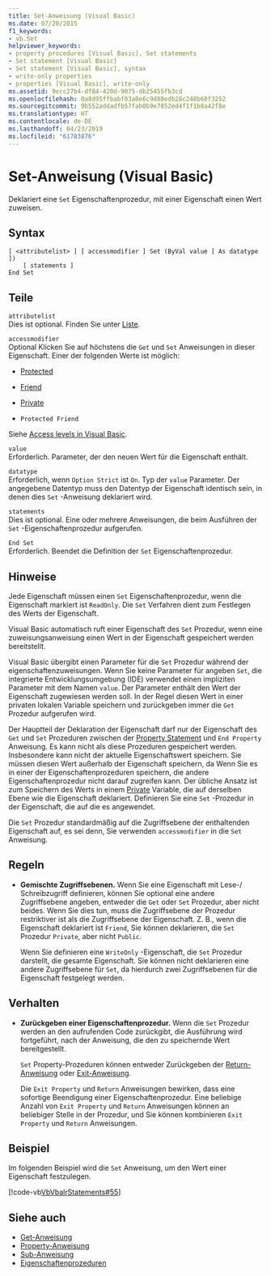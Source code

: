 ```yaml
---
title: Set-Anweisung (Visual Basic)
ms.date: 07/20/2015
f1_keywords:
- vb.Set
helpviewer_keywords:
- property procedures [Visual Basic], Set statements
- Set statement [Visual Basic]
- Set statement [Visual Basic], syntax
- write-only properties
- properties [Visual Basic], write-only
ms.assetid: 9ecc27b4-df84-420d-9075-db25455fb3cd
ms.openlocfilehash: 0a8d95ffbabf03a0e6c9d88edb28c248b60f3252
ms.sourcegitcommit: 9b552addadfb57fab0b9e7852ed4f1f1b8a42f8e
ms.translationtype: HT
ms.contentlocale: de-DE
ms.lasthandoff: 04/23/2019
ms.locfileid: "61783876"
---
```

# <a name="set-statement-visual-basic"></a>Set-Anweisung (Visual Basic)
Deklariert eine `Set` Eigenschaftenprozedur, mit einer Eigenschaft einen Wert zuweisen.  
  
## <a name="syntax"></a>Syntax  
  
```  
[ <attributelist> ] [ accessmodifier ] Set (ByVal value [ As datatype ])  
    [ statements ]  
End Set  
```  
  
## <a name="parts"></a>Teile  
 `attributelist`  
 Dies ist optional. Finden Sie unter [Liste](../../../visual-basic/language-reference/statements/attribute-list.md).  
  
 `accessmodifier`  
 Optional Klicken Sie auf höchstens die `Get` und `Set` Anweisungen in dieser Eigenschaft. Einer der folgenden Werte ist möglich:  
  
- [Protected](../../../visual-basic/language-reference/modifiers/protected.md)  
  
- [Friend](../../../visual-basic/language-reference/modifiers/friend.md)  
  
- [Private](../../../visual-basic/language-reference/modifiers/private.md)  
  
- `Protected Friend`  
  
 Siehe [Access levels in Visual Basic](../../../visual-basic/programming-guide/language-features/declared-elements/access-levels.md).  
  
 `value`  
 Erforderlich. Parameter, der den neuen Wert für die Eigenschaft enthält.  
  
 `datatype`  
 Erforderlich, wenn `Option Strict` ist `On`. Typ der `value` Parameter. Der angegebene Datentyp muss den Datentyp der Eigenschaft identisch sein, in denen dies `Set` -Anweisung deklariert wird.  
  
 `statements`  
 Dies ist optional. Eine oder mehrere Anweisungen, die beim Ausführen der `Set` -Eigenschaftenprozedur aufgerufen.  
  
 `End Set`  
 Erforderlich. Beendet die Definition der `Set` Eigenschaftenprozedur.  
  
## <a name="remarks"></a>Hinweise  
 Jede Eigenschaft müssen einen `Set` Eigenschaftenprozedur, wenn die Eigenschaft markiert ist `ReadOnly`. Die `Set` Verfahren dient zum Festlegen des Werts der Eigenschaft.  
  
 Visual Basic automatisch ruft einer Eigenschaft des `Set` Prozedur, wenn eine zuweisungsanweisung einen Wert in der Eigenschaft gespeichert werden bereitstellt.  
  
 Visual Basic übergibt einen Parameter für die `Set` Prozedur während der eigenschaftenzuweisungen. Wenn Sie keine Parameter für angeben `Set`, die integrierte Entwicklungsumgebung (IDE) verwendet einen impliziten Parameter mit dem Namen `value`. Der Parameter enthält den Wert der Eigenschaft zugewiesen werden soll. In der Regel diesen Wert in einer privaten lokalen Variable speichern und zurückgeben immer die `Get` Prozedur aufgerufen wird.  
  
 Der Hauptteil der Deklaration der Eigenschaft darf nur der Eigenschaft des `Get` und `Set` Prozeduren zwischen der [Property Statement](../../../visual-basic/language-reference/statements/property-statement.md) und `End Property` Anweisung. Es kann nicht als diese Prozeduren gespeichert werden. Insbesondere kann nicht der aktuelle Eigenschaftswert speichern. Sie müssen diesen Wert außerhalb der Eigenschaft speichern, da Wenn Sie es in einer der Eigenschaftenprozeduren speichern, die andere Eigenschaftenprozedur nicht darauf zugreifen kann. Der übliche Ansatz ist zum Speichern des Werts in einem [Private](../../../visual-basic/language-reference/modifiers/private.md) Variable, die auf derselben Ebene wie die Eigenschaft deklariert. Definieren Sie eine `Set` -Prozedur in der Eigenschaft, die auf die es angewendet.  
  
 Die `Set` Prozedur standardmäßig auf die Zugriffsebene der enthaltenden Eigenschaft auf, es sei denn, Sie verwenden `accessmodifier` in die `Set` Anweisung.  
  
## <a name="rules"></a>Regeln  
  
- **Gemischte Zugriffsebenen.** Wenn Sie eine Eigenschaft mit Lese-/ Schreibzugriff definieren, können Sie optional eine andere Zugriffsebene angeben, entweder die `Get` oder `Set` Prozedur, aber nicht beides. Wenn Sie dies tun, muss die Zugriffsebene der Prozedur restriktiver ist als die Zugriffsebene der Eigenschaft. Z. B., wenn die Eigenschaft deklariert ist `Friend`, Sie können deklarieren, die `Set` Prozedur `Private`, aber nicht `Public`.  
  
     Wenn Sie definieren eine `WriteOnly` -Eigenschaft, die `Set` Prozedur darstellt, die gesamte Eigenschaft. Sie können nicht deklarieren eine andere Zugriffsebene für `Set`, da hierdurch zwei Zugriffsebenen für die Eigenschaft festgelegt werden.  
  
## <a name="behavior"></a>Verhalten  
  
- **Zurückgeben einer Eigenschaftenprozedur.** Wenn die `Set` Prozedur werden an den aufrufenden Code zurückgibt, die Ausführung wird fortgeführt, nach der Anweisung, die den zu speichernde Wert bereitgestellt.  
  
     `Set` Property-Prozeduren können entweder Zurückgeben der [Return-Anweisung](../../../visual-basic/language-reference/statements/return-statement.md) oder [Exit-Anweisung](../../../visual-basic/language-reference/statements/exit-statement.md).  
  
     Die `Exit Property` und `Return` Anweisungen bewirken, dass eine sofortige Beendigung einer Eigenschaftenprozedur. Eine beliebige Anzahl von `Exit Property` und `Return` Anweisungen können an beliebiger Stelle in der Prozedur, und Sie können kombinieren `Exit Property` und `Return` Anweisungen.  
  
## <a name="example"></a>Beispiel  
 Im folgenden Beispiel wird die `Set` Anweisung, um den Wert einer Eigenschaft festzulegen.  
  
 [!code-vb[VbVbalrStatements#55](~/samples/snippets/visualbasic/VS_Snippets_VBCSharp/VbVbalrStatements/VB/Class1.vb#55)]  
  
## <a name="see-also"></a>Siehe auch

- [Get-Anweisung](../../../visual-basic/language-reference/statements/get-statement.md)
- [Property-Anweisung](../../../visual-basic/language-reference/statements/property-statement.md)
- [Sub-Anweisung](../../../visual-basic/language-reference/statements/sub-statement.md)
- [Eigenschaftenprozeduren](../../../visual-basic/programming-guide/language-features/procedures/property-procedures.md)
